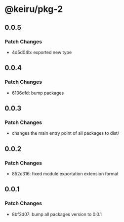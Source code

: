 # @keiru/pkg-2

## 0.0.5

### Patch Changes

- 4d5d04b: exported new type

## 0.0.4

### Patch Changes

- 6106dfd: bump packages

## 0.0.3

### Patch Changes

- changes the main entry point of all packages to dist/

## 0.0.2

### Patch Changes

- 852c316: fixed module exportation extension format

## 0.0.1

### Patch Changes

- 8bf3d07: bump all packages version to 0.0.1
